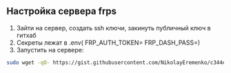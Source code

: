 ## Настройка сервера frps

1. Зайти на сервер, создать ssh ключи, закинуть публичный ключ в гитхаб
2. Секреты лежат в .env( FRP_AUTH_TOKEN= FRP_DASH_PASS=)
3. Запустить на сервере:

```bash
sudo wget -qO- https://gist.githubusercontent.com/NikolayEremenko/c344e0c5c3fafb6b0c81a06991df9e52/raw/eb3b673dcad85f5f1ebf76023cdebe52583b8afa/run_frps.sh | FRP_AUTH_TOKEN='' FRP_DASH_PASS='' bash
```